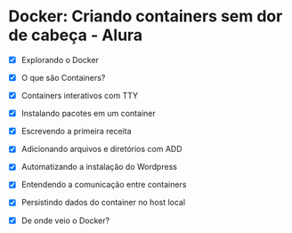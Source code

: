 # Docker: Criando containers sem dor de cabeça - Alura

- [x] Explorando o Docker
- [x] O que são Containers?
- [x] Containers interativos com TTY
- [x] Instalando pacotes em um container
- [x] Escrevendo a primeira receita
- [x] Adicionando arquivos e diretórios com ADD
- [x] Automatizando a instalação do Wordpress
- [x] Entendendo a comunicação entre containers
- [x] Persistindo dados do container no host local
- [x] De onde veio o Docker?


